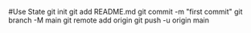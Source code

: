 #Use State
git init
git add README.md
git commit -m "first commit"
git branch -M main
git remote add origin 
git push -u origin main
